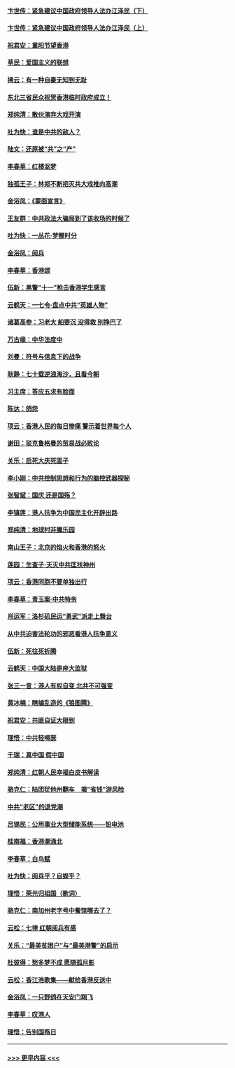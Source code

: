 #### [卞世传：紧急建议中国政府领导人法办江泽民（下）](../pages/nsc993/n11573390.md?t=10071233) 
#### [卞世传：紧急建议中国政府领导人法办江泽民（上）](../pages/nsc993/n11573208.md?t=10071233) 
#### [祝君安：重阳节望香港](../pages/nsc993/n11573190.md?t=10071233) 
#### [草民：爱国主义的联想](../pages/nsc993/n11572333.md?t=10071233) 
#### [拂云：有一种自豪无知到无耻](../pages/nsc993/n11572006.md?t=10071233) 
#### [东北三省民众祝贺香港临时政府成立！](../pages/nsc993/n11571215.md?t=10071233) 
#### [郑纯清：散伙演弃大戏开演](../pages/nsc993/n11570826.md?t=10071233) 
#### [吐为快：谁是中共的敌人？](../pages/nsc993/n11570817.md?t=10071233) 
#### [陆文：还原被“共”之“产”](../pages/nsc993/n11570798.md?t=10071233) 
#### [李春草：红楼沤梦](../pages/nsc993/n11569673.md?t=10071233) 
#### [独孤王子：林郑不断把灭共大戏推向高潮](../pages/nsc993/n11569381.md?t=10071233) 
#### [金浴凤：《蒙面宣言》](../pages/nsc993/n11569368.md?t=10071233) 
#### [王友群：中共政法大骗局到了该收场的时候了](../pages/nsc993/n11568940.md?t=10071233) 
#### [吐为快：一丛花‧梦醒时分](../pages/nsc993/n11567491.md?t=10071233) 
#### [金浴凤：阅兵](../pages/nsc993/n11567454.md?t=10071233) 
#### [李春草：香港颂](../pages/nsc993/n11567444.md?t=10071233) 
#### [伍新：黑警“十一”枪击香港学生感言](../pages/nsc993/n11567426.md?t=10071233) 
#### [云鹤天：一七令‧盘点中共“英雄人物”](../pages/nsc993/n11567091.md?t=10071233) 
#### [诸葛高参：习老大 船要沉 没得救 别挣巴了](../pages/nsc993/n11566976.md?t=10071233) 
#### [万古缘：中华法度中](../pages/nsc993/n11566726.md?t=10071233) 
#### [刘曼：符号与信息下的战争](../pages/nsc993/n11564655.md?t=10071233) 
#### [耿静：七十载逆浪淘沙，且看今朝](../pages/nsc993/n11564520.md?t=10071233) 
#### [习主席：答应五求有脸面](../pages/nsc993/n11563953.md?t=10071233) 
#### [陈达：鸽怨](../pages/nsc993/n11561879.md?t=10071233) 
#### [项云：香港人民的每日惨痛  警示着世界每个人](../pages/nsc993/n11559273.md?t=10071233) 
#### [谢田：驳克鲁格曼的贸易战必败论](../pages/nsc993/n11555840.md?t=10071233) 
#### [关乐：启死大庆死面子](../pages/nsc993/n11556823.md?t=10071233) 
#### [李小刚：中共控制思想和行为的脑控武器探秘](../pages/nsc993/n11556776.md?t=10071233) 
#### [张智斌：国庆  还是国殇？](../pages/nsc993/n11556617.md?t=10071233) 
#### [李镇莲：港人抗争为中国民主化开辟出路](../pages/nsc993/n11556570.md?t=10071233) 
#### [郑纯清：地球村非魔乐园](../pages/nsc993/n11555415.md?t=10071233) 
#### [南山王子：北京的焰火和香港的怒火](../pages/nsc993/n11555318.md?t=10071233) 
#### [莲园：生查子·天灭中共匡扶神州](../pages/nsc993/n11555302.md?t=10071233) 
#### [项云：香港同胞不要单独出行](../pages/nsc993/n11555276.md?t=10071233) 
#### [李春草：青玉案‧中共特务](../pages/nsc993/n11552356.md?t=10071233) 
#### [肖运军：洛杉矶民运“勇武”派走上舞台](../pages/nsc993/n11551595.md?t=10071233) 
#### [从中共迫害法轮功的邪恶看港人抗争意义](../pages/nsc993/n11540858.md?t=10071233) 
#### [伍新：死往死折腾](../pages/nsc993/n11550174.md?t=10071233) 
#### [云鹤天：中国大陆是座大监狱](../pages/nsc993/n11550155.md?t=10071233) 
#### [张三一言：港人有权自变 北共不可强变](../pages/nsc993/n11550132.md?t=10071233) 
#### [黄冰楠：瞎编乱造的《狼图腾》](../pages/nsc993/n11550082.md?t=10071233) 
#### [祝君安：共匪自证大限到](../pages/nsc993/n11550041.md?t=10071233) 
#### [理悟：中共轻嘚瑟](../pages/nsc993/n11547978.md?t=10071233) 
#### [千瑞：真中国 假中国](../pages/nsc993/n11547865.md?t=10071233) 
#### [郑纯清：红朝人民幸福白皮书解读](../pages/nsc993/n11547499.md?t=10071233) 
#### [骆克仁：陆团犹他州翻车　揭“省钱”游风险](../pages/nsc993/n11546977.md?t=10071233) 
#### [中共“老区”的退党潮](../pages/nsc993/n11545995.md?t=10071233) 
#### [吕锡民：公用事业大型储能系统——铅电池](../pages/nsc993/n11545701.md?t=10071233) 
#### [桂南福：香港潮涌北](../pages/nsc993/n11545682.md?t=10071233) 
#### [李春草：白鸟赋](../pages/nsc993/n11545663.md?t=10071233) 
#### [吐为快：阅兵乎？自娱乎？](../pages/nsc993/n11545625.md?t=10071233) 
#### [理悟：荣光归祖国（歌词）](../pages/nsc993/n11545616.md?t=10071233) 
#### [骆克仁：南加州老字号中餐馆哪去了？](../pages/nsc993/n11545120.md?t=10071233) 
#### [云松：七律 红朝阅兵有感](../pages/nsc993/n11542394.md?t=10071233) 
#### [关乐：“最美贫困户”与“最美港警”的启示](../pages/nsc993/n11542252.md?t=10071233) 
#### [杜彼得：愁多梦不成 愿随孤月影](../pages/nsc993/n11540296.md?t=10071233) 
#### [云松：香江浩歌集——献给香港反送中](../pages/nsc993/n11540149.md?t=10071233) 
#### [金浴凤：一只野鸽在天安门翔飞](../pages/nsc993/n11540280.md?t=10071233) 
#### [李春草：叹港人](../pages/nsc993/n11540119.md?t=10071233) 
#### [理悟：告别国殇日](../pages/nsc993/n11539610.md?t=10071233) 

----
#### [ >>> 更早内容 <<< ](../indexes/nsc993-earlier.md)
